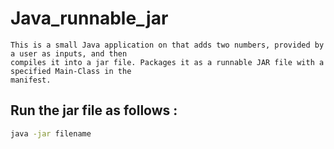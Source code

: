 # Java_runnable_jar
```
This is a small Java application on that adds two numbers, provided by a user as inputs, and then 
compiles it into a jar file. Packages it as a runnable JAR file with a specified Main-Class in the 
manifest.
```
## Run the jar file as follows :
```bash
java -jar filename
```
